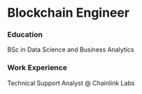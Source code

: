 # Blockchain Engineer

### Education
BSc in Data Science and Business Analytics

### Work Experience
Technical Support Analyst @ Chainlink Labs
